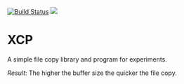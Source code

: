 [![Build Status](https://travis-ci.com/gdsotirov/xcp.svg?branch=master)](https://travis-ci.com/gdsotirov/xcp)
![](https://github.com/gdsotirov/xcp/workflows/C/C++%20CI/badge.svg)

# XCP

A simple file copy library and program for experiments.

_Result_: The higher the buffer size the quicker the file copy.
